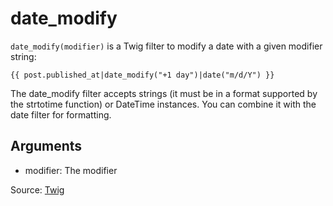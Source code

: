 # date_modify

`date_modify(modifier)` is a Twig filter to modify a date with a given modifier string:

```twig
{{ post.published_at|date_modify("+1 day")|date("m/d/Y") }}
```

The date_modify filter accepts strings (it must be in a format supported by the strtotime function) or DateTime
instances. You can combine it with the date filter for formatting.

## Arguments 
- modifier: The modifier

Source: [Twig](https://twig.symfony.com/date_modify)